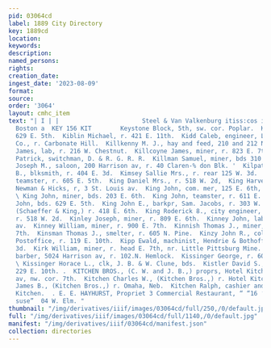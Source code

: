 ```yaml
---
pid: 03064cd
label: 1889 City Directory
key: 1889cd
location: 
keywords: 
description: 
named_persons: 
rights: 
creation_date: 
ingest_date: '2023-08-09'
format: 
source: 
order: '3064'
layout: cmhc_item
text: "| I | |                       Steel & Van Valkenburg itiss:cos in city. 21-28
  Boston a  KEY 156 KIT        Keystone Block, 5th, sw. cor. Poplar.  Keystone House,
  629 E. 5th.  Kiblin Michael, r. 421 E. 11th.  Kidd Caleb, engineer, Leadville Water
  Co., r. Carbonate Hill.  Killkenny M. J., hay and feed, 210 and 212 N. Pine.  Kilker
  James, lab, r. 216 W. Chestnut.  Killcoyne James, miner, r. 823 E. 7th.  Killeen
  Patrick, switchman, D. & R. G. R. R.  Killman Samuel, miner, bds 310 E. 6th. ’  Killoran
  Joseph M., saloon, 200 Harrison av, r. 40 Claren-% don Blk. '  Kilpatrick Robert
  B., blksmith, r. 404 E. 3d.  Kimsey Sallie Mrs., r. rear 125 W. 3d.  King Charles,
  teamster, r. 605 E. 5th.  King Daniel Mrs., r. 518 W. 2d,  King Harvey, col’d, porter,
  Newman & Hicks, r, 3 St. Louis av.  King John, com. mer, 125 E. 6th, r. 907 N. Poplar.
  \ King John, miner, bds. 203 E. 6th.  King John, teamster, r. 611 E. 5th.  King
  John, bds. 629 E. 5th.  King John E., barkpr, Sam. Jacobs, r. 303 W. 3d.  King Louis,
  (Schaeffer & King,) r. 418 E. 6th.  King Roderick 8., city engineer, Court House,
  r. 518 W. 2d.  Kinley Joseph, miner, r. 809 E. 6th.  Kinney John, lab, r. 124 Harrison
  av.  Kinney William, miner, r. 900 E. 7th.  Kinnish Thomas J., miner, r. 620 E.
  7th.  Kinsman Thomas J., smelter, r. 605 N. Pine.  Kinzy John R., col’d, porter,
  Postoffice, r. 119 E. 10th.  Kipp Ewald, machinist, Hendrie & Bothoff, r. 144 E.
  3d.  Kirk William, miner, r. head E. 7th, nr. Little Pittsburg Mine.  Kissel William,
  barber, 5024 Harrison av, r. 102.N. Hemlock.  Kissinger George, r. 604 W. Elm. \\
  \ Kissinger Horace L., clk, J. B. & W. Clune, bds.  Kistler David S., miner, r.
  229 E. 10th. .  KITCHEN BROS., (C. W. and J. B.,) proprs, Hotel Kitchen, Harrison
  av, nw. cor. 7th.  Kitchen Charles W., (Kitchen Bros.,) r. Hotel Kitchen.  Kitchen
  James B., (Kitchen Bros.,) r. Omaha, Neb.  Kitchen Ralph, cashier and manager, Hotel
  Kitchen.  . E. E. HAYHURST, Propriet 3 Commercial Restaurant, “ “16 ‘ess: Secona
  suse”  04 W. Elm. "
thumbnail: "/img/derivatives/iiif/images/03064cd/full/250,/0/default.jpg"
full: "/img/derivatives/iiif/images/03064cd/full/1140,/0/default.jpg"
manifest: "/img/derivatives/iiif/03064cd/manifest.json"
collection: directories
---
```


